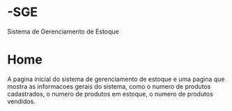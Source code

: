 # -SGE

 Sistema de Gerenciamento de Estoque

# Home

 A pagina inicial do sistema de gerenciamento de estoque
 e uma pagina que mostra as informacoes gerais do sistema,
 como o numero de produtos cadastrados, o numero de
 produtos em estoque, o numero de produtos vendidos.
